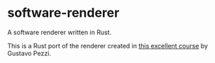 # software-renderer
A software renderer written in Rust.

This is a Rust port of the renderer created in [this excellent course](https://pikuma.com/courses/learn-3d-computer-graphics-programming) by Gustavo Pezzi.
